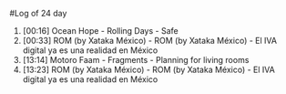 #Log of 24 day

1. [00:16] Ocean Hope - Rolling Days - Safe
1. [00:33] ROM (by Xataka México) - ROM (by Xataka México) - El IVA digital ya es una realidad en México
1. [13:14] Motoro Faam - Fragments - Planning for living rooms
1. [13:23] ROM (by Xataka México) - ROM (by Xataka México) - El IVA digital ya es una realidad en México
